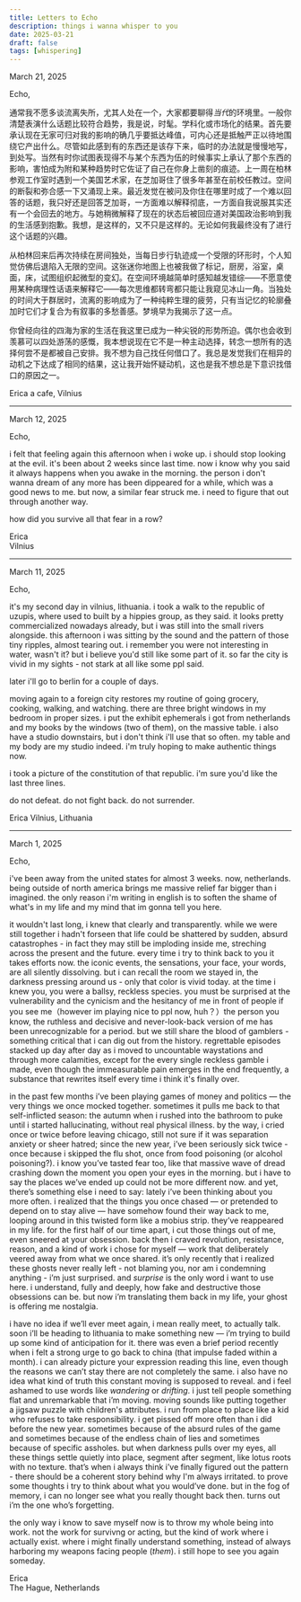 ```yaml
---
title: Letters to Echo
description: things i wanna whisper to you
date: 2025-03-21
draft: false 
tags: [whispering] 
---
```

March 21, 2025

Echo, 

通常我不愿多谈流离失所，尤其人处在一个，大家都要聊得*当代*的环境里。一般你清楚表演什么话题比较符合趋势，我是说，时髦。学科化或市场化的结果。首先要承认现在无家可归对我的影响的确几乎要抵达峰值，可内心还是抵触严正以待地围绕它产出什么。尽管如此感到有的东西还是该存下来，临时的办法就是慢慢地写，到处写。当然有时你试图表现得不与某个东西为伍的时候事实上承认了那个东西的影响，害怕成为附和某种趋势时它佐证了自己在你身上凿刻的痕迹。上一周在柏林参观工作室时遇到一个美国艺术家，在芝加哥住了很多年甚至在前校任教过。空间的断裂和弥合感一下又涌现上来。最近发觉在被问及你住在哪里时成了一个难以回答的话题，我只好还是回答芝加哥，一方面难以解释彻底，一方面自我说服其实还有一个会回去的地方。与她稍微解释了现在的状态后被回应道对美国政治影响到我的生活感到抱歉。我想，是这样的，又不只是这样的。无论如何我最终没有了进行这个话题的兴趣。

从柏林回来后再次持续在房间独处，当每日步行轨迹成一个受限的环形时，个人知觉仿佛后退陷入无限的空间。这张迷你地图上也被我做了标记，厨房，浴室，桌面，床，试图组织起微型的变幻。在空间环境越简单时感知越发错综——不愿意使用某种病理性话语来解释它——每次思维都转弯都只能让我窥见冰山一角。当独处的时间大于群居时，流离的影响成为了一种纯粹生理的疲劳，只有当记忆的轮廓叠加时它们才复合为有叙事的多愁善感。梦境早为我揭示了这一点。

你曾经向往的四海为家的生活在我这里已成为一种尖锐的形势所迫。偶尔也会收到羡慕可以四处游荡的感慨，我本想说现在它不是一种主动选择，转念一想所有的选择何尝不是都被自己安排。我不想为自己找任何借口了。我总是发觉我们在相异的动机之下达成了相同的结果，这让我开始怀疑动机，这也是我不想总是下意识找借口的原因之一。

Erica
a cafe, Vilnius

--------------------







March 12, 2025  
  
Echo,  
  
i felt that feeling again this afternoon when i woke up. i should stop looking at the evil. it's been about 2 weeks since last time. now i know why you said it always happens when you awake in the morning. the person i don't wanna dream of any more has been dippeared for a while, which was a good news to me. but now, a similar fear struck me. i need to figure that out through another way.  
  
how did you survive all that fear in a row?
  
Erica  
Vilnius
  
-------------  


March 11, 2025

Echo,  

it's my second day in vilnius, lithuania. i took a walk to the republic of uzupis, where used to built by a hippies group, as they said. it looks pretty commercialized nowadays already, but i was still into the small rivers alongside. this afternoon i was sitting by the sound and the pattern of those tiny ripples, almost tearing out. i remember you were not interesting in water, wasn't it? but i believe you'd still like some part of it. so far the city is vivid in my sights - not stark at all like some ppl said. 

later i'll go to berlin for a couple of days. 

moving again to a foreign city restores my routine of going grocery, cooking, walking, and watching. there are three bright windows in my bedroom in proper sizes. i put the exhibit ephemerals i got from netherlands and my books by the windows (two of them), on the massive table.  i also have a studio downstairs, but i don't think i'll use that so often. my table and my body are my studio indeed. i'm truly hoping to make authentic things now.

i took a picture of the constitution of that republic. i'm sure you'd like the last three lines.

do not defeat. do not fight back. do not surrender.


Erica
Vilnius, Lithuania

----------------  
  
  

March 1, 2025  

Echo,  

i've been away from the united states for almost 3 weeks. now, netherlands. being outside of north america brings me massive relief far bigger than i imagined. the only reason i'm writing in english is to soften the shame of what's in my life and my mind that im gonna tell you here.  

it wouldn't last long, i knew that clearly and transparently. while we were still together i hadn't forseen that life could be shattered by sudden, absurd catastrophes - in fact they may still be imploding inside me, streching across the present and the future. every time i try to think back to you it takes efforts now. the iconic events, the sensations, your face, your words, are all silently dissolving. but i can recall the room we stayed in, the darkness pressing around us - only that color is vivid today. at the time i knew you, you were a ballsy, reckless species. you must be surprised at the vulnerability and the cynicism and the hesitancy of me in front of people if you see me（however im playing nice to ppl now, huh？）the person you know, the ruthless and decisive and never-look-back version of me has been unrecognizable for a period. but we still share the blood of gamblers - something critical that i can dig out from the history. regrettable episodes stacked up day after day as i moved to uncountable waystations and through more calamities, except for the every single reckless gamble i made, even though the immeasurable pain emerges in the end frequently, a substance that rewrites itself every time i think it's finally over.  

in the past few months i’ve been playing games of money and politics — the very things we once mocked together. sometimes it pulls me back to that self-inflicted season: the autumn when i rushed into the bathroom to puke until i started hallucinating, without real physical illness. by the way, i cried once or twice before leaving chicago, still not sure if it was separation anxiety or sheer hatred; since the new year, i’ve been seriously sick twice - once because i skipped the flu shot, once from food poisoning (or alcohol poisoning?). i know you’ve tasted fear too, like that massive wave of dread crashing down the moment you open your eyes in the morning. but i have to say the places we’ve ended up could not be more different now. and yet, there’s something else i need to say: lately i’ve been thinking about you more often. i realized that the things you once chased — or pretended to depend on to stay alive — have somehow found their way back to me, looping around in this twisted form like a mobius strip. they’ve reappeared in my life. for the first half of our time apart, i cut those things out of me, even sneered at your obsession. back then i craved revolution, resistance, reason, and a kind of work i chose for myself — work that deliberately veered away from what we once shared. it’s only recently that i realized these ghosts never really left - not blaming you, nor am i condemning anything - i’m just surprised. and *surprise* is the only word i want to use here. i understand, fully and deeply, how fake and destructive those obsessions can be. but now i’m translating them back in my life, your ghost is offering me nostalgia.  

i have no idea if we’ll ever meet again, i mean really meet, to actually talk. soon i’ll be heading to lithuania to make something new — i’m trying to build up some kind of anticipation for it. there was even a brief period recently when i felt a strong urge to go back to china (that impulse faded within a month). i can already picture your expression reading this line, even though the reasons we can’t stay there are not completely the same. i also have no idea what kind of truth this constant moving is supposed to reveal. and i feel ashamed to use words like *wandering* or *drifting*. i just tell people something flat and unremarkable that i’m moving. moving sounds like putting together a jigsaw puzzle with children's attributes. i run from place to place like a kid who refuses to take responsibility. i get pissed off more often than i did before the new year. sometimes because of the absurd rules of the game and sometimes because of the endless chain of lies and sometimes because of specific assholes. but when darkness pulls over my eyes, all these things settle quietly into place, segment after segment, like lotus roots with no texture. that’s when i always think i’ve finally figured out the pattern - there should be a coherent story behind why I'm always irritated. to prove some thoughts i try to think about what you would’ve done. but in the fog of memory, i can no longer see what you really thought back then. turns out i’m the one who’s forgetting.  

the only way i know to save myself now is to throw my whole being into work. not the work for survivng or acting, but the kind of work where i actually exist. where i might finally understand something, instead of always harboring my weapons facing people (*them*). i still hope to see you again someday.  
  

Erica  
The Hague, Netherlands
